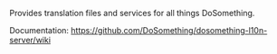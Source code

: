 Provides translation files and services for all things DoSomething.

Documentation: https://github.com/DoSomething/dosomething-l10n-server/wiki 
